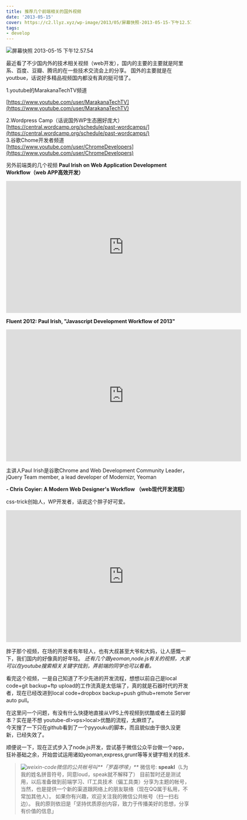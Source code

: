 ```yaml
---
title: 推荐几个前端相关的国外视频
date: '2013-05-15'
cover: https://c2.llyz.xyz/wp-image/2013/05/屏幕快照-2013-05-15-下午12.57.54-1024x628.png
tags:
- develop
---
```


![屏幕快照 2013-05-15 下午12.57.54](https://c2.llyz.xyz/wp-image/2013/05/屏幕快照-2013-05-15-下午12.57.54-1024x628.png)

最近看了不少国内外的技术相关视频（web开发），国内的主要的主要就是阿里系、百度、豆瓣、腾讯的在一些技术交流会上的分享。 国外的主要就是在youtbue，话说好多精品视频国内都没有真的挺可惜了。

1.youtube的MarakanaTechTV频道

[https://www.youtube.com/user/MarakanaTechTV](https://www.youtube.com/user/MarakanaTechTV)

2.Wordpress Camp（话说国外WP生态圈好庞大）  
[https://central.wordcamp.org/schedule/past-wordcamps/](https://central.wordcamp.org/schedule/past-wordcamps/)  
3.谷歌Chome开发者频道  
[https://www.youtube.com/user/ChromeDevelopers](https://www.youtube.com/user/ChromeDevelopers)

另外前端类的几个视频 **Paul Irish on Web Application Development Workflow（web APP高效开发）**

<iframe src="https://www.youtube.com/embed/vDbbz-BdyYc" height="360" width="640" allowfullscreen frameborder="0"></iframe>

**Fluent 2012: Paul Irish, "Javascript Development Workflow of 2013"**

<iframe src="https://www.youtube.com/embed/f7AU2Ozu8eo" height="360" width="640" allowfullscreen frameborder="0"></iframe>

主讲人Paul Irish是谷歌Chrome and Web Development Community Leader，jQuery Team member, a lead developer of Modernizr, Yeoman

**\- Chris Coyier: A Modern Web Designer's Workflow （web现代开发流程）**

css-trick创始人，WP开发者，话说这个胖子好可爱。

<iframe src="https://www.youtube.com/embed/vsTrAfJFLXI" height="360" width="640" allowfullscreen frameborder="0"></iframe>

胖子那个视频，在场的开发者有年轻人，也有大叔甚至大爷和大妈，让人感慨一下，我们国内的好像真的好年轻。 _还有几个跟yeoman,node.js有关的视频，大家可以在youtube搜索相关关键字找到，弄前端的同学也可以看看。_

看完这个视频，一是自己知道了不少先进的开发流程，想想以前自己是local code+git backup+ftp upload的工作流真是太低端了，真的就是石器时代的开发者，现在已经改进到local code+dropbox backup+push github+remote Server auto pull。

在这里问一个问题，有没有什么快捷地直接从VPS上传视频到优酷或者土豆的脚本？实在是不想 youtube-dl>vps>local>优酷的流程，太麻烦了。  
今天搜了一下只在github看到了一个pyyouku的脚本，而且貌似由于很久没更新，已经失效了。

顺便说一下，现在正式步入了node.js开发，尝试基于微信公众平台做一个app，狂补基础之余，开始尝试运用诸如yeoman,express,grunt等等关键字相关的技术.

> _![weixin-code](https://c2.llyz.xyz/wp-image/2013/05/weixin-code-150x150.jpg)微信的公共帐号叫**「罗磊啰嗦」**_ 微信号: **speakl**（L为我的姓名拼音符号，同意loud，speak就不解释了） 目前暂时还是测试用，以后准备做到前端学习、IT工具技术（偏工具类）分享为主题的帐号，当然，也是提供一个新的渠道跟网络上的朋友联络（现在QQ属于私用，不常加其他人）。 如果你有兴趣，欢迎关注我的微信公共帐号（扫一扫右边）。 我的原则依旧是「坚持优质原创内容，致力于传播美好的思想，分享有价值的信息」
